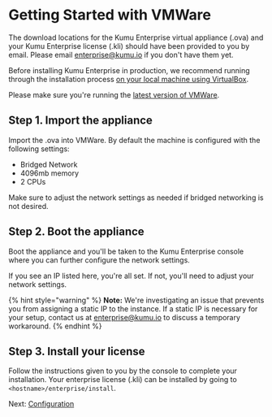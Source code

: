 # Getting Started with VMWare

The download locations for the Kumu Enterprise virtual appliance (.ova) and your
Kumu Enterprise license (.kli) should have been provided to you by email. Please email
<a href="mailto:enterprise@kumu.io">enterprise@kumu.io</a> if you don't have them yet.

Before installing Kumu Enterprise in production, we recommend running through
the installation process
[on your local machine using VirtualBox](getting-started-with-virtualbox.md).

Please make sure you're running the
<a href="https://www.vmware.com/">latest version of VMWare</a>.

## Step 1. Import the appliance

Import the .ova into VMWare. By default the machine is configured with the
following settings:

- Bridged Network
- 4096mb memory
- 2 CPUs

Make sure to adjust the network settings as needed if bridged networking is
not desired.

## Step 2. Boot the appliance

Boot the appliance and you'll be taken to the Kumu Enterprise console where you
can further configure the network settings.

If you see an IP listed here, you're all set.  If not, you'll need to adjust your network settings.

{% hint style="warning" %}
**Note:** We're investigating an issue that prevents you from assigning a static IP to the instance. If a static IP is necessary for your setup, contact us at <a href="mailto:enterprise@kumu.io">enterprise@kumu.io</a> to discuss a temporary workaround.
{% endhint %}

## Step 3. Install your license

Follow the instructions given to you by the console to complete your installation.
Your enterprise license (.kli) can be installed by going to `<hostname>/enterprise/install`.

<footer class="page-footer">
  <div class="next">Next: <a href="configuration.md">Configuration</a></div>
</footer>
